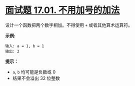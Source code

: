 # [面试题 17.01. 不用加号的加法](https://leetcode.cn/problems/add-without-plus-lcci/)

设计一个函数把两个数字相加。不得使用 `+` 或者其他算术运算符。

**示例:**

```
输入: a = 1, b = 1
输出: 2
```

 

**提示：**

- `a`, `b` 均可能是负数或 0
- 结果不会溢出 32 位整数